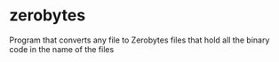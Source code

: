 # zerobytes
Program that converts any file to Zerobytes files that hold all the binary code in the name of the files
